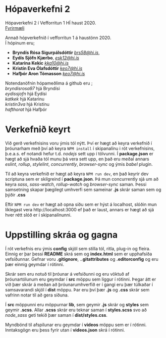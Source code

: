 
# Hópaverkefni 2
Hópaverkefni 2 í Vefforritun 1 HÍ haust 2020. <br>
<a href="https://github.com/vefforritun/vef1-2020-h2">Fyrirmæli</a>

Annað hópverkefnið í vefforritun 1 á haustönn 2020. <br/>
Í hópinum eru;

 * **Bryndís Rósa Sigurpálsdóttir** *brs58@hi.is*,
 * **Eydís Sjöfn Kjærbo**,  *esk12@hi.is*
 * **Katarina Kekic**  *kka10@hi.is*
 * **Kristín Eva Ólafsdóttir** *keo7@hi.is*
 * **Hafþór Aron Tómasson** *keo7@hi.is*

Notendanöfnin hópameðlima á github eru ;<br/>
*bryndisrosa97* hjá Bryndísi<br/>
*eydissjofn* hjá Eydísi <br/>
*katkek* hjá Katarinu <br/>
*kristin3va* hjá Kristínu <br/>
*hafthorat* hjá Hafþór <br/>



# Verkefnið keyrt
Við gerð verkefnisins voru ýmis tól nýtt. Því er hægt að keyra verkefnið í þróunarham með því að keyra 
`NPM install` í skipanalínu i rót verkefnisins, þ.e.a.s. ef notandi hefur t.d. _nodejs_ sett upp í tölvunni. Í **package.json** er hægt að sjá hvaða tól munu þá vera sett upp,
en það eru meðal annars _eslint_, _rollup_, _stylelint_, _concurrently_, _browser-sync_ og ýmis _babel_ plugin. 

Til að keyra verkefnið er hægt að keyra `NPM run dev`, en það keyrir dev scriptuna sem er skilgreind í **package.json**. Þá mun concurrently sjá um að keyra _sass_, _sass-watch_, _rollup-watch_ og _browser-sync_ saman. Þessi samsetning skapar þægilegt umhverfi sem sameinar **.js** skrár saman sem og þýðir **.css** 

Eftir `NPM run dev` er hægt að opna síðu sem er hýst á localhost, slóðin mun líklegast vera http://localhost:3000 ef það er laust, annars er hægt að sjá hver rétt slóð er í skipanalínunni.

# Uppstilling skráa og gagna
Í rót verkefnis eru ýmis **config** skjöl sem stilla tól, ritla, plug-in og fleira. Einnig er þar þessi **README** skrá sem og **index.html** sem er upphafsíða vefsíðunnar. Gefnar voru **.gitignore**, .**.gitattributes** og **.editorconfig** og eru þær einnig geymdar í rótinni. 

Skrár sem eru notuð til þróunar á vefsíðunni og eru vöktuð af þróunartólunum eru geymdar í **src** möppu sem liggur í rótinni. Þegar átt er við þær skrár á meðan að þróunarumhverfið er í gangi eru þær túlkaðar í samsavarandi skjöl í **dist** möppu. Þar eru því þær **.js** og **.css** skrár sem vafrinn notar til að gera síðuna.

Í **src** möppunni eru möppurnar **lib**, sem geymir **.js** skrár og **styles** sem geymir **.scss**. Allar **.scss** skrár eru teknar saman í **styles.scss** svo að _node_sass_ geti tekið þær saman í **dist/styles.css**. 

Myndbönd til afspilunar eru geymdar í **videos** möppu sem er í rótinni. Inntaksgögn eru þess fyrir utan í **videos.json** skrá í rótinni. 
